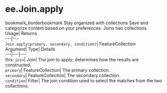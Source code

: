  
#  ee.Join.apply
bookmark_borderbookmark Stay organized with collections  Save and categorize content based on your preferences. 
Joins two collections. 
Usage| Returns  
---|---  
`Join.apply(primary, secondary, condition)`| FeatureCollection  
Argument| Type| Details  
---|---|---  
this: `join`| Join| The join to apply; determines how the results are constructed.  
`primary`| FeatureCollection| The primary collection.  
`secondary`| FeatureCollection| The secondary collection.  
`condition`| Filter| The join condition used to select the matches from the two collections.  
